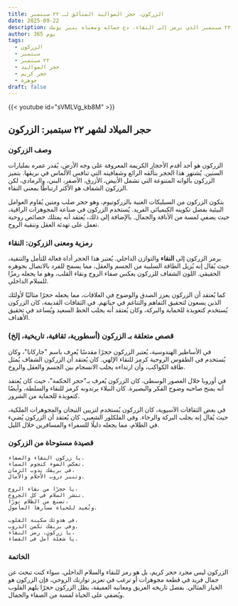 ```yaml
---
title: الزركون، حجر المواليد المتألق لـ ٢٢ سبتمبر
date: 2025-09-22
description: اشعر بأهمية الزركون، حجر المواليد لـ ٢٢ سبتمبر الذي يرمز إلى النقاء. دع جماله ومعناه ينير يومك.
author: 365 يوم
tags:
  - الزركون
  - سبتمبر
  - ٢٢ سبتمبر
  - حجر المواليد
  - حجر كريم
  - جوهرة
draft: false
---
```


{{< youtube id="sVMLVg_kb8M" >}}

## حجر الميلاد لشهر ٢٢ سبتمبر: الزركون

### وصف الزركون

الزركون هو أحد أقدم الأحجار الكريمة المعروفة على وجه الأرض، يُقدر عمره بمليارات السنين. يُشتهر هذا الحجر بتألقه الرائع وشفافيته التي تنافس الألماس في بريقها. يتميز الزركون بألوانه المتنوعة التي تشمل الأبيض، الأزرق، الأصفر، البني، والرمادي، لكن الزركون الشفاف هو الأكثر ارتباطًا بمعنى النقاء.

يتكون الزركون من السيليكات الغنية بالزركونيوم، وهو حجر صلب ومتين يُقاوم العوامل البيئية بفضل تكوينه الكيميائي الفريد. يُستخدم الزركون في صناعة المجوهرات الراقية، حيث يضفي لمسة من الأناقة والجمال. بالإضافة إلى ذلك، يُعتقد أنه يمتلك خصائص روحية تعمل على تهدئة العقل وتنقية الروح.

### رمزية ومعنى الزركون: النقاء

يرمز الزركون إلى **النقاء** والتوازن الداخلي. يُعتبر هذا الحجر أداة فعالة للتأمل والتنقية، حيث يُقال إنه يُزيل الطاقة السلبية من الجسم والعقل، مما يسمح للفرد بالاتصال بجوهره الحقيقي. اللون الشفاف للزركون يعكس صفاء الروح ونقاء القلب، وهو ما يجعله رمزًا للسلام الداخلي.

كما يُعتقد أن الزركون يعزز الصدق والوضوح في العلاقات، مما يجعله حجرًا مثاليًا لأولئك الذين يسعون لتحقيق التفاهم والتناغم في حياتهم. في الثقافات القديمة، كان الزركون يُستخدم كتعويذة للحماية والبركة، وكان يُعتقد أنه يجلب الحظ السعيد ويُساعد في تحقيق الأهداف.

### قصص متعلقة بـ الزركون (أسطورية، ثقافية، تاريخية، إلخ)

في الأساطير الهندوسية، يُعتبر الزركون حجرًا مقدسًا يُعرف باسم "جاركانا"، وكان يُستخدم في الطقوس الروحية كرمز للنقاء الإلهي. كان يُعتقد أن الزركون الشفاف يُمثل طاقة الكواكب، وأن ارتداءه يجلب الانسجام بين الجسم والعقل والروح.

في أوروبا خلال العصور الوسطى، كان الزركون يُعرف بـ"حجر الحكمة"، حيث كان يُعتقد أنه يمنح صاحبه وضوح الفكر والبصيرة. كان النبلاء يرتدونه كرمز للنقاء والسلطة، وأيضًا كتعويذة للحماية من الشرور.

في بعض الثقافات الآسيوية، كان الزركون يُستخدم لتزيين التيجان والمجوهرات الملكية، حيث يُقال إنه يجلب البركة والرخاء. وفي الفلكلور الشعبي، كان يُعتقد أن الزركون يُضيء في الظلام، مما يجعله دليلًا للسفراء والمسافرين خلال الليل.

### قصيدة مستوحاة من الزركون

```
يا زركون النقاء والصفاء،  
تعكس الضوء كنجوم السماء.  
في بريقك يذوب الزمان،  
وتنير دروب الأحلام والآمال.

يا حجرًا من نقاء الروح،  
تنشر السلام في كل الجروح.  
تصنع من الظلام نورًا،  
وتُعيد للحياة مسارها المأمول.

في هدوئك سكينة القلوب،  
وفي بريقك تكمن الدروب.  
يا زركون، رمز النقاء،  
يا شعلة أمل في الفضاء.
```

### الخاتمة

الزركون ليس مجرد حجر كريم، بل هو رمز للنقاء والسلام الداخلي. سواء كنت تبحث عن جمال فريد في قطعة مجوهرات أو ترغب في تعزيز توازنك الروحي، فإن الزركون هو الخيار المثالي. بفضل تاريخه العريق ومعانيه العميقة، يظل الزركون حجرًا يلهم القلوب ويُضفي على الحياة لمسة من الصفاء والجمال.
